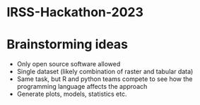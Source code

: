 # IRSS-Hackathon-2023

# Brainstorming ideas

- Only open source software allowed
- Single dataset (likely combination of raster and tabular data)
- Same task, but R and python teams compete to see how the programming language affects the approach
- Generate plots, models, statistics etc.
